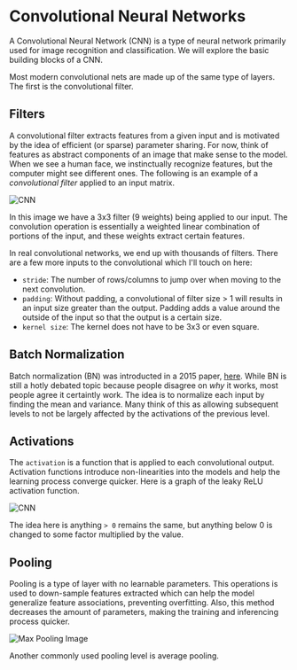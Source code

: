 # Convolutional Neural Networks

A Convolutional Neural Network (CNN) is a type of neural network primarily used for image
recognition and classification. We will explore the basic building blocks of a CNN.

Most modern convolutional nets are made up of the same type of layers. The first is the
convolutional filter.

## Filters 

A convolutional filter extracts features from a given input and is motivated by the idea
of efficient (or sparse) parameter sharing. For now, think of features as abstract
components of an image that make sense to the model. When we see a human face, we
instinctually recognize features, but the computer might see different ones. The following
is an example of a _convolutional filter_ applied to an input matrix.

![CNN](../img/filter.png)

In this image we have a 3x3 filter (9 weights) being applied to our input. The convolution
operation is essentially a weighted linear combination of portions of the input, and these 
weights extract certain features.

In real convolutional networks, we end up with thousands of filters. There are a few more
inputs to the convolutional which I'll touch on here:

* `stride`: The number of rows/columns to jump over when moving to the next convolution.
* `padding`: Without padding, a convolutional of filter size > 1 will results in an input
size greater than the output. Padding adds a value around the outside of the input so that
the output is a certain size.
* `kernel size`: The kernel does not have to be 3x3 or even square.

## Batch Normalization

Batch normalization (BN) was introducted in a 2015 paper,
[here](https://arxiv.org/pdf/1502.03167.pdf). While BN is still a hotly debated topic 
because people disagree on _why_ it works, most people agree it certaintly work. The idea
is to normalize each input by finding the mean and variance. Many think of this as allowing
subsequent levels to not be largely affected by the activations of the previous level.


## Activations

The `activation` is a function that is applied to each convolutional output. Activation
functions introduce non-linearities into the models and help the learning process
converge quicker. Here is a graph of the leaky ReLU activation function.

![CNN](../img/lrelu.jpg)

The idea here is anything `> 0` remains the same, but anything below 0 is changed to some
factor multiplied by the value.

## Pooling

Pooling is a type of layer with no learnable parameters. This operations is used to
down-sample features extracted which can help the model generalize feature associations,
preventing overfitting. Also, this method decreases the amount of parameters, making the
training and inferencing process quicker.

![Max Pooling Image](../img/maxpool.jpeg)

Another commonly used pooling level is average pooling.